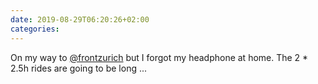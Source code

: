 ```yaml
---
date: 2019-08-29T06:20:26+02:00
categories:
---
```

On my way to [@frontzurich](https://mobile.twitter.com/frontzurich) but I forgot my headphone at home. The 2 * 2.5h rides are going to be long ...

